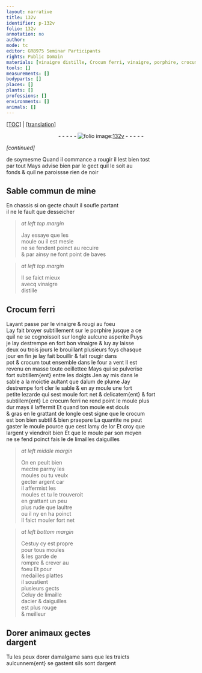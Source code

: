 ```yaml
---
layout: narrative
title: 132v
identifier: p-132v
folio: 132v
annotation: no
author:
mode: tc
editor: GR8975 Seminar Participants
rights: Public Domain
materials: [vinaigre distille, Crocum ferri, vinaigre, porphire, crocum, alum de plume, crocum ferri, or, argent, limailles daiguilles, limaille dacier & daiguilles, amalgame]
tools: []
measurements: []
bodyparts: []
places: []
plants: []
professions: []
environments: []
animals: []
---
```


<p><a href="{{ site.baseurl }}/diplomatic/">[TOC]</a> | <a href="{{ site.baseurl }}/_texts/p-132v_tl.md/">[translation]</a></p><div class="folio" align="center">- - - - - <a href="http://gallica.bnf.fr/ark:/12148/btv1b10500001g/f270.item.r=" target="_blank"><img src="https://cu-mkp.github.io/2017-workshop-edition/assets/photo-icon.png" alt="folio image: " style="display:inline-block; margin-bottom:-3px;"/>132v</a> - - - - - </div>  
 
*[continued]*
  
de soymesme Quand il commance a rougir il lest bien tost<br/> par tout Mays advise bien par le gect quil le soit au<br/> fonds & quil ne paroissse rien de noir
 
 
  

## Sable commun de mine

 
En chassis si on gecte chault il soufle partant<br/> il ne le fault que desseicher
 
> *at left top margin*
> 
> 
>   Jay essaye que les<br/> moule ou il est mesle<br/> ne se fendent poinct au recuire<br/> & par ainsy ne font point de baves
 
> *at left top margin*
> 
> 
>   Il se faict mieux<br/> avecq <span class="m">vinaigre<br/> distille</span>
 
 
  

## <span class="m">Crocum ferri</span>

 
Layant passe par le <span class="m">vinaigre</span> & rougi au foeu<br/> Lay fait broyer subtillement sur le <span class="m">porphire</span> jusque a ce<br/> quil ne se cognoissoit sur longle aulcune asperite Puys<br/> je lay destrempe en fort bon <span class="m">vinaigre</span> & luy ay laisse<br/> deux ou trois jours le brouillant plusieurs foys chasque <br/> jour en fin je lay fait bouillir & fait rougir dans<br/> pot & <span class="m">crocum</span> tout ensemble dans le four a vent Il est<br/> revenu en masse toute oeillettee Mays qui se pulverise<br/> fort subtillem{ent} entre les doigts Jen ay mis dans le<br/> sable <span class="del">a</span> la moictie aultant que d<span class="m">alum de plume</span> Jay<br/> destrempe fort cler le sable & en ay moule une fort<br/> petite lezarde qui sest moule fort net & delicatem{ent} & fort<br/> subtillem{ent} Le <span class="m">crocum ferri</span> ne rend point le moule plus<br/> dur mays il laffermit Et quand ton moule est douls<br/> & gras en le grattant de longle cest signe que le <span class="m">crocum</span><br/> est bon bien subtil & bien praepare La quantite ne peut<br/> gaster le moule pource que cest lamy de l<span class="m">or</span> Et croy que<br/> l<span class="m">argent</span> y viendroit bien Et que le moule par son moyen<br/> ne se fend poinct <span class="add">fais le de <span class="m">limailles daiguilles</span></span>
 
> *at left middle margin*
> 
> 
>   On en peult bien<br/> mectre parmy les<br/> moules ou tu veulx<br/> gecter <span class="m">argent</span> car<br/> il affermist les<br/> moules et tu le trouveroit<br/> en grattant un peu<br/> plus rude que laultre<br/> ou il ny en ha poinct<br/> Il faict mouler fort net
 
> *at left bottom margin*
> 
> 
>   Cestuy cy est propre<br/> pour tous moules<br/> & les garde de<br/> rompre & crever au<br/> foeu Et pour<br/> medailles plattes<br/> il soustient<br/> plusieurs gects<br/> Celuy de <span class="m">limaille<br/> dacier & daiguilles</span><br/> est plus rouge<br/> & meilleur
 
 
  

## Dorer animaux gectes<br/> d<span class="m">argent</span>

 
Tu les peux dorer d<span class="m">amalgame</span> sans que les traicts<br/> aulcunnem{ent} se gastent sils sont d<span class="m">argent</span>
 
